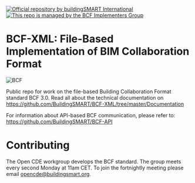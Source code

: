 [![Official repository by buildingSMART International](https://img.shields.io/badge/buildingSMART-Official%20Repository-orange.svg)](https://www.buildingsmart.org/)
[![This repo is managed by the BCF Implementers Group](https://img.shields.io/badge/-BCF%20Implementers%20Group-blue.svg)](https://img.shields.io/badge/-BCF%20Implementers%20Group-blue.svg)

BCF-XML: File-Based Implementation of BIM Collaboration Format
===

![BCF](https://raw.githubusercontent.com/buildingSMART/BCF-XML/master/Icons/BCFicon128.png "The BCF logo")

Public repo for work on the file-based Building Collaboration Format standard BCF 3.0.
Read all about the technical documentation on https://github.com/BuildingSMART/BCF-XML/tree/master/Documentation

For information about API-based BCF communication, please refer to: https://github.com/BuildingSMART/BCF-API

# Contributing

The Open CDE workgroup develops the BCF standard. The group meets every second Monday at 11am CET. To join the fortnightly meeting please email [opencde@buildingsmart.org](mailto:opencde@buildingsmart.org).
